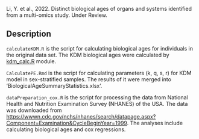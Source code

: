 Li, Y. et al., 2022. Distinct biological ages of organs and systems identified from a multi-omics study. Under Review.

## Description
`calculateKDM.R` is the script for calculating biological ages for individuals in the original data set. The KDM biological ages were calculated by [kdm_calc.R][1] module. 

`CalculatePE.Rmd` is the script for calculating parameters (k, q, s, r) for KDM model in sex-stratified samples. The results of it were merged into ‘BiologicalAgeSummaryStatistics.xlsx’.

`dataPreparation_cox.R` is the script for processing the data from National Health and Nutrition Examination Survey (NHANES) of the USA. The data was downloaded from https://wwwn.cdc.gov/nchs/nhanes/search/datapage.aspx?Component=Examination&CycleBeginYear=1999. The analyses include calculating biological ages and cox regressions.

[1]: <https://github.com/dayoonkwon/BioAge> "kdm_calc.R"
